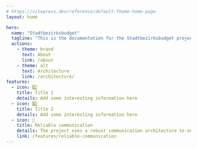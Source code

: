 ```yaml
---
# https://vitepress.dev/reference/default-theme-home-page
layout: home

hero:
  name: "Stadtbezirksbudget"
  tagline: "This is the documentation for the Stadtbezirksbudget project"
  actions:
    - theme: brand
      text: About
      link: /about
    - theme: alt
      text: Architecture
      link: /architecture/
features:
  - icon: 1️⃣
    title: Title 1
    details: Add some interesting information here
  - icon: 2️⃣
    title: Title 2
    details: Add some interesting information here
  - icon: 📨
    title: Reliable communication
    details: The project uses a robust communication architecture to ensure reliable data exchange between all connected systems. To achieve this, the event bus Kafka is used.
    link: /features/reliable-communication
---
```


